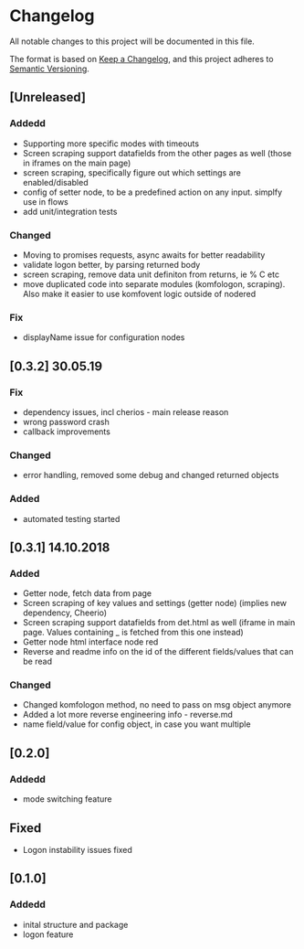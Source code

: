 # Changelog
All notable changes to this project will be documented in this file.

The format is based on [Keep a Changelog](https://keepachangelog.com/en/1.0.0/),
and this project adheres to [Semantic Versioning](https://semver.org/spec/v2.0.0.html).

## [Unreleased]
### Addedd

- Supporting more specific modes with timeouts
- Screen scraping support datafields from the other pages as well (those in iframes on the main page)
- screen scraping, specifically figure out which settings are enabled/disabled
- config of setter node, to be a predefined action on any input. simplfy use in flows
- add unit/integration tests

### Changed
- Moving to promises requests, async awaits for better readability
- validate logon better, by parsing returned body
- screen scraping, remove data unit definiton from returns, ie % C etc
- move duplicated code into separate modules (komfologon, scraping). Also make it easier to use komfovent logic outside of nodered

### Fix
- displayName issue for configuration nodes

## [0.3.2] 30.05.19

### Fix
- dependency issues, incl cherios - main release reason
- wrong password crash
- callback improvements

### Changed
- error handling, removed some debug and changed returned objects

### Added 
- automated testing started

## [0.3.1] 14.10.2018

### Added
- Getter node, fetch data from page
- Screen scraping of key values and settings (getter node) (implies new dependency, Cheerio)
- Screen scraping support datafields from det.html as well (iframe in main page. Values containing _ is fetched from this one instead)
- Getter node html interface node red
- Reverse and readme info on the id of the different fields/values that can be read

### Changed
- Changed komfologon method, no need to pass on msg object anymore 
- Added a lot more reverse engineering info - reverse.md
- name field/value for config object, in case you want multiple


## [0.2.0]
### Addedd
- mode switching feature 

## Fixed
- Logon instability issues fixed

## [0.1.0]
### Addedd
- inital structure and package
- logon feature

